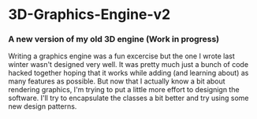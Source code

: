 # 3D-Graphics-Engine-v2

### A new version of my old 3D engine (Work in progress)
Writing a graphics engine was a fun excercise but the one I wrote last winter wasn't designed very well. It was pretty much just a bunch of code hacked together hoping that it works while adding (and learning about) as many features as possible. But now that I actually know a bit about rendering graphics, I'm trying to put a little more effort to designign the software. I'll try to encapsulate the classes a bit better and try using some new design patterns.